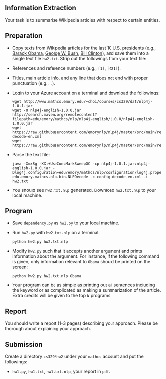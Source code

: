 ## Information Extraction

Your task is to summarize Wikipedia articles with respect to certain entities.


## Preparation

* Copy texts from Wikipedia articles for the last 10 U.S. presidents (e.g., [Barack Obama](https://en.wikipedia.org/wiki/Barack_Obama), [George W. Bush](https://en.wikipedia.org/wiki/George_W._Bush), [Bill Clinton](https://en.wikipedia.org/wiki/Bill_Clinton)), and save them into a single text file `hw2.txt`. Strip out the followings from your text file:
 * References and reference numbers (e.g., `[1]`, `[421]`).
 * Titles, main article info, and any line that does not end with proper punctuation (e.g., `.`).
* Login to your Azure account on a terminal and download the followings:

   ```
   wget http://www.mathcs.emory.edu/~choi/courses/cs329/dat/nlp4j-1.0.1.jar
   wget -O nlp4j-english-1.0.0.jar http://search.maven.org/remotecontent?filepath=edu/emory/mathcs/nlp/nlp4j-english/1.0.0/nlp4j-english-1.0.0.jar
   wget https://raw.githubusercontent.com/emorynlp/nlp4j/master/src/main/resources/edu/emory/mathcs/nlp/configuration/config-decode-en.xml
   wget https://raw.githubusercontent.com/emorynlp/nlp4j/master/src/main/resources/edu/emory/mathcs/nlp/configuration/log4j.properties
   ```

* Parse the text file:

   ```
   java -Xmx8g -XX:+UseConcMarkSweepGC -cp nlp4j-1.0.1.jar:nlp4j-english-1.0.0.jar -Dlog4j.configuration=edu/emory/mathcs/nlp/configuration/log4j.properties edu.emory.mathcs.nlp.bin.NLPDecode -c config-decode-en.xml -i hw2.txt
   ```
* You should see `hw2.txt.nlp` generated.  Download `hw2.txt.nlp` to your local machine.

## Program

* Save [`dependency.py`](https://github.com/emory-courses/cs329/blob/master/src/dependency/dependency.py) as `hw2.py` to your local machine.
* Run `hw2.py` with `hw2.txt.nlp` on a terminal:

   ```
   python hw2.py hw2.txt.nlp
   ```

* Modify `hw2.py` such that it accepts another argument and prints information about the argument. For instance, if the following command is given, only information relevant to `Obama` should be printed on the screen:

   ```
   python hw2.py hw2.txt.nlp Obama
   ```

* Your program can be as simple as printing out all sentences including the keyword or as complicated as making a summarization of the article. Extra credits will be given to the top _k_ programs.

## Report

You should write a report (1-3 pages) describing your approach. Please be thorough about explaining your approach.

## Submission

Create a directory `cs329/hw2` under your `mathcs` account and put the followings:
* `hw1.py`, `hw1.txt`, `hw1.txt.nlp`, your report in `pdf`.